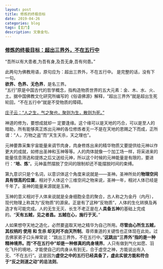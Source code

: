 ```yaml
---
layout: post
title: 修炼的终极目标
date: 2019-04-26
categories: blog
tags: [玄门]
description: 文章金句。
---
```


### [修炼的终极目标：超出三界外，不在五行中](http://wemedia.ifeng.com/76080945/wemedia.shtml)

“吾所以有大患者,为吾有身,及吾无身,吾有何患。”


此两句为佛教用语，原句应为：超出三界外，不在五行中。 是完整的话，没有下一句。<br>
**欲界、色界、无色界**，是名三界。<br>
“五行”原是中国古代的哲学概念，指构造物质世界的五大元素：金、木、水、火、土。据中国佛教文化研究所编写的《俗语佛源》解释，“超出三界外”就是超出生死轮回，“不在五行中”就是不受物质的障碍。


[庄子云：“人之生，气之聚也，聚则为生，散则为死。”](http://blog.sina.com.cn/s/blog_6175b0cf0102x4f2.html)


神道的修为，要想成就却一 定要逢缘。这个缘可以是天地的巧合，可以是至人的暗助，所有能够真正炼出元神的各位修炼者无一不是在天地的恩赐之下而成，正所谓：“人，万物之盗”而“天生天杀，天之理也”。


元神要靠采集宇宙能量来调节肉身，肉身修炼出来的精华物质又要提供给元神以作更大的成就，如修出圣神和玉神等等。人的肉体就像一个加工场一样，将采进来的能量信息筛选和提炼之后又送给元神，所以这个时候的元神能量是有限的，要进行：“**培、炼**”。元神虽然摆脱了空间的限制却还不能摆脱时间的束缚。


第九意识只是个名词，以意识体这个角度来说就是——圣神。圣神所处的**物理空间具有很高的位置**，相对于人体这个三维空间之物来说，圣神一年，相对人体已经是千年了。圣神的能量来源就是玉神。


玉神的意义相对于人体来说就是全身细胞全息的聚合，古人称之为金丹（内丹），现代物理上称其为“反物质”的源泉。正是有了这种“反物质”，人体的生化转换及再造才有可能完成。人的无生无灭、长生不老正是在人**具备五神**的基础上完成的。“**天有五贼，见之者昌。五贼在心，施行于天**。”


人如果想夺天地之造化，必然要盗取天地之精华为自己所用。**尽管由心所生五贼，其权柄的 使用 和 生杀 却无时不由天所制**。尊师重道的关键性也正体现在此处。过去佛家弟子口头禅常说：“跳出三界外，不在五行中。”**这跳出“三界外”指的是一种精神境界。而“不在五行中”却是一种修真的肉身境界**。人只有做到气化如愿、羽化飞升的境地，才能使自己的肉身从有到无，合于虚空之神，方能说出有入无、“不在五行”。这是因为**虚空之中的五行已经具备了，虚此实彼方能和符合于“反之则道之动”的总法则**。



